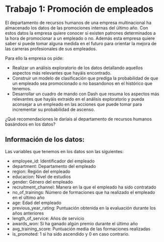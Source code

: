 # Trabajo 1: Promoción de empleados

El departamento de recursos humanos de una empresa multinacional ha almacenado los datos de las promociones internas del último año. Con estos datos la empresa quiere conocer si existen patrones determinados a la hora de promocionar a un empleado o no. Además esta empresa quiere saber si puede tomar alguna medida en el futuro para orientar la mejora de las carreras profesionales de sus empleados.

Para ello la empresa os pide:

* Realizar un análisis exploratorio de los datos detallando aquellos aspectos más relevantes que hayáis encontrado.
* Construir un modelo de clasificación que prediga la probabilidad de que un empleado sea promocionado o no basandonos en el histórico que tenemos.
* Desarrollar un cuadro de mando con Dash que resuma los aspectos más relevantes que hayáis extraido en el análisis exploratorio y pueda aconsejar a un empleado en las acciones que puede tomar para incrementar su probabilidad de ascenso.

¿Qué recomendaciones le daríais al departamento de recursos humanos basándoos en los datos?

## Información de los datos:
Las variables que tenemos en los datos son las siguientes:

* employee_id: Identificador del empleado
* department: Departamento del empleado
* region: Región del empleado
* educacion: Nivel de estudios
* gender: Género del empleado
* recruitment_channel: Manera en la que el empleado ha sido contratado
* no_of_trainings: Número de formaciones que ha realizado el empleado en el último año
* age: Edad del empleado
* previous_year_rating: Puntuación obtenida en la evaluación durante los años anteriores
* length_of_service: Años de servicio
* awards_won: Si ha ganado algún premio durante el último año
* avg_training_score: Puntuación media de las formaciones realizadas
* is_promoted: 1 si ha sido ascendido y 0 en caso contrario.
